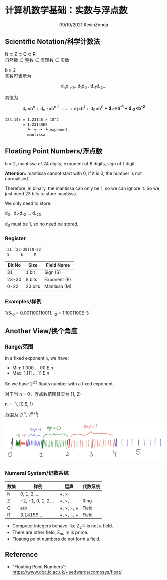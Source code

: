 # 计算机数学基础：实数与浮点数

<center>
<span>09/10/2021</span>
<a style="text-decoration:none; color: black;" href="https://github.com/KevinZonda">KevinZonda</a>
</center>

## Scientific Notation/科学计数法

N ⊂ Z ⊂ Q ⊂ R  
自然数 ⊂ 整数 ⊂ 有理数 ⊂ 实数

b ≥ 2  
实数可表示为  

<center>
d<sub>n</sub>d<sub>n-1</sub>...d<sub>1</sub>d<sub>0</sub> . d<sub>-1</sub>d<sub>-2</sub>...  
</center>

其值为  
<center>
d<sub>n</sub>×b<sup>n</sup> + d<sub>n-1</sub>×b<sup>n-1</sup> + ... + d<sub>1</sub>×b<sup>1</sup> + d<sub>0</sub>×b<sup>0</sup> <strong>+ d<sub>-1</sub>×b<sup>-1</sup> + d<sub>-2</sub>×b<sup>-2</sup></strong>
</center>

```
123.145 = 1.23145 × 10^2
        = 1.23145E2
          ┕--┬--┙ ┕ exponent
          mantissa
```

## Floating Point Numbers/浮点数

b = 2, mantissa of 24 digits, exponent of 8 digits, sign of 1 digit.

**Attention:** mantissa cannot start with 0, if it is 0, the number is not normalised.

Therefore, in binary, the mantissa can only be 1, so we can ignore it. So we just need 23 bits to store mantissa.

We only need to store:

d<sub>0</sub> . d<sub>-1</sub>d<sub>-2</sub> ... d<sub>-23</sub>

d<sub>0</sub> must be 1, so no need be stored.

### Register

```
[31][23-30][0-22]
 S     E     M
```

| Bit No | Size    | Field Name   |
| ------ | ------- | ------------ |
| 31     | 1 bit   | Sign (S)     |
| 23-30  | 8 bits  | Exponent (E) |
| 0-22   | 23 bits | Mantissa (M) |

### Examples/样例

1/5<sub>10</sub> = 0.001100110011...<sub>2</sub> = 1.1001100E-3


## Another View/换个角度

### Range/范围

In a fixed exponent `n`, we have:

- Min: 1.000 ... 00 E n
- Max: 1.111 ... 11 E n

So we have 2<sup>23</sup> floats number with a fixed exponent.

对于当 n = 0，浮点数范围其实为 [1, 2)

n = -1, [0.5, 1)

范围为 [2<sup>n</sup>, 2<sup>n+1</sup>)

![](img/E.png)

### Numeral System/记数系统

| 数集 | 样例                 | 运算       | 代数系统 |
| ---- | -------------------- | ---------- | -------- |
| N    | 0, 1, 2, ...         | +, ×       |          |
| Z    | -2, -1, 0, 1, 2, ... | +, ×, -    | Ring     |
| Q    | a/b                  | +, ×, -, ÷ | Field    |
| R    | 3.14159...           | +, ×, -, ÷ | Field    |

- Computer integers behave like Z<sub>2<sup>32</sup></sub> is not a field.
- There are other field, Z<sub>m</sub>, m is prime.
- Floating point numbers do not form a field.

## Reference

- "Floating Point Numbers": <https://www.doc.ic.ac.uk/~eedwards/compsys/float/>